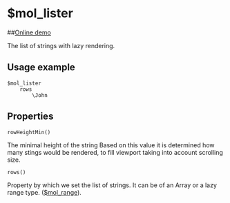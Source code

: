 # $mol_lister

##[Online demo](http://eigenmethod.github.io/mol/#demo=mol_lister_demo)

The list of strings with lazy rendering.

## Usage example

```
$mol_lister
	rows
		\John
```
## Properties

`rowHeightMin()`

The minimal height of the string
Based on this value it is determined how many stings would be rendered, to fill viewport taking into account scrolling size.

`rows()`

Property by which we set the list of strings. It can be of an Array or a lazy range type. ([$mol_range](../range)).


